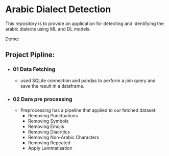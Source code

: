 # Arabic Dialect Detection

This repository is to provide an application for detecting and identifying the arabic dialects using ML and DL models.

Demo: 


## Project Pipline:
 - ### 01 Data Fetching
   - used SQLite connection and pandas to perform a join query and save the result in a dataframe.

 - ### 02 Dara pre processing
   - Preprocessing has a pipeline that applied to our fetched dataset:
     - Removing Punctuations
     - Removing Symbols
     - Removing Emojis
     - Removing Diacritics
     - Removing Non-Arabic Characters
     - Removing Repeated
     - Apply Lemmatisation
